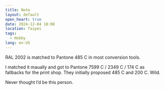 ```yaml
---
title: Note
layout: default
open_heart: true
date: 2024-12-04 18:08
location: Taipei
tags: 
  - Hobby
lang: en-US
---
```


RAL 2002 is matched to Pantone 485 C in most conversion tools.

I matched it maually and got to Pantone 7599 C / 2349 C / 174 C as fallbacks for the print shop. They initially proposed 485 C and 200 C. Wild.

Never thought I’d be this person.
